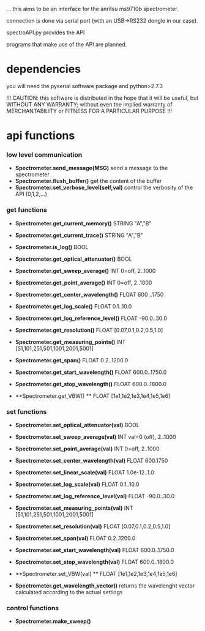 ... this aims to be an interface for the anritsu ms9710b spectrometer.

connection is done via serial port (with an USB->RS232 dongle in our case).

spectroAPI.py provides the API

programs that make use of the API are planned.

# dependencies 
you will need the pyserial software package and python>2.7.3

!!! CAUTION: this software is distributed in the hope that it will be useful, but WITHOUT ANY WARRANTY; without even the implied warranty of MERCHANTABILITY or FITNESS FOR A PARTICULAR PURPOSE !!!


# api functions 


### low level communication 

* **Spectrometer.send_message(MSG)**          send a message to the spectrometer    
* **Spectrometer.flush_buffer()**		get the content of the buffer   
* **Spectrometer.set_verbose_level(self,val)** control the verbosity of the API (0,1,2,...)   

### get functions

* **Spectrometer.get_current_memory()**       STRING     "A","B"   
* **Spectrometer.get_current_trace()**        STRING     "A","B"   
* **Spectrometer.is_log()**			BOOL  	   
* **Spectrometer.get_optical_attenuator()**   BOOL  

* **Spectrometer.get_sweep_average()**	INT   0=off, 2..1000   
* **Spectrometer.get_point_average()**	INT   0=off, 2..1000   
* **Spectrometer.get_center_wavelength()**    FLOAT 600 ..1750  

* **Spectrometer.get_log_scale()** FLOAT 0.1..10.0
* **Spectrometer.get_log_reference_level()** FLOAT -90.0..30.0
* **Spectrometer.get_resolution()** FLOAT [0.07,0.1,0.2,0.5,1.0]

* **Spectrometer.get_measuring_points()** INT [51,101,251,501,1001,2001,5001]
* **Spectrometer.get_span()** FLOAT 0.2..1200.0
* **Spectrometer.get_start_wavelength()** FLOAT 600.0..1750.0
* **Spectrometer.get_stop_wavelength()** FLOAT 600.0..1800.0
* **Spectrometer.get_VBW() ** FLOAT [1e1,1e2,1e3,1e4,1e5,1e6]

### set functions  
* **Spectrometer.set_optical_attenuator(val)**   BOOL   
* **Spectrometer.set_sweep_average(val)**     INT val=0 (off), 2..1000  
* **Spectrometer.set_point_average(val)**	INT   0=off, 2..1000  
* **Spectrometer.set_center_wavelength(val)** FLOAT 600.1750   
* **Spectrometer.set_linear_scale(val)** FLOAT 1.0e-12..1.0  
* **Spectrometer.set_log_scale(val)** FLOAT 0.1..10.0  
* **Spectrometer.set_log_reference_level(val)** FLOAT -90.0..30.0  
* **Spectrometer.set_measuring_points(val)** INT [51,101,251,501,1001,2001,5001]  
* **Spectrometer.set_resolution(val)** FLOAT [0.07,0.1,0.2,0.5,1.0]  
* **Spectrometer.set_span(val)** FLOAT 0.2..1200.0  
* **Spectrometer.set_start_wavelength(val)** FLOAT 600.0..1750.0
* **Spectrometer.set_stop_wavelength(val)** FLOAT 600.0..1800.0
* **Spectrometer.set_VBW(val) ** FLOAT [1e1,1e2,1e3,1e4,1e5,1e6]

* **Spectrometer.get_wavelength_vector()** returns the wavelenght vector calculated according to the actual settings
### control functions 
* **Spectrometer.make_sweep()**   
